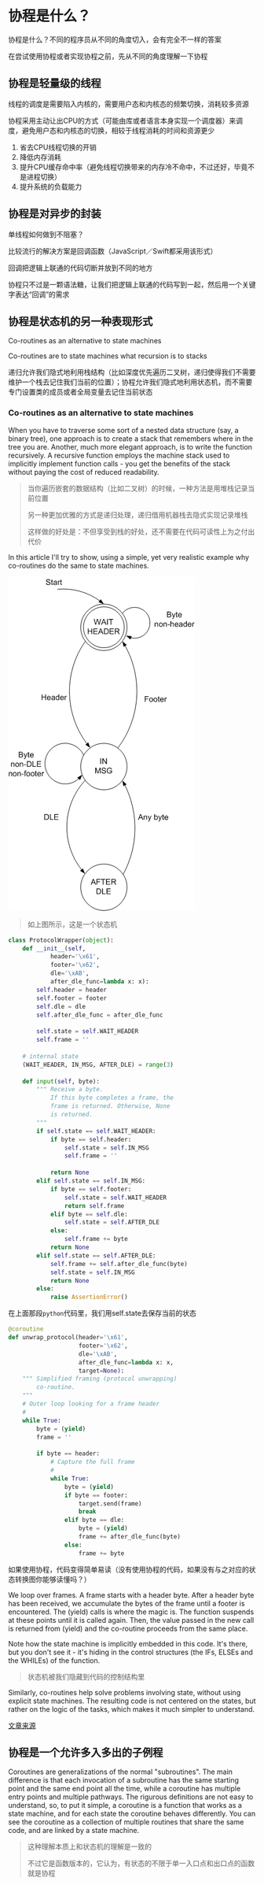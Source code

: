 # 协程是什么？ #

协程是什么？不同的程序员从不同的角度切入，会有完全不一样的答案

在尝试使用协程或者实现协程之前，先从不同的角度理解一下协程

## 协程是轻量级的线程 ##

线程的调度是需要陷入内核的，需要用户态和内核态的频繁切换，消耗较多资源

协程采用主动让出CPU的方式（可能由库或者语言本身实现一个调度器）来调度，避免用户态和内核态的切换，相较于线程消耗的时间和资源更少

1. 省去CPU线程切换的开销
2. 降低内存消耗
3. 提升CPU缓存命中率（避免线程切换带来的内存冷不命中，不过还好，毕竟不是进程切换）
4. 提升系统的负载能力

## 协程是对异步的封装 ##

单线程如何做到不阻塞？

比较流行的解决方案是回调函数（JavaScript／Swift都采用该形式）

回调把逻辑上联通的代码切断并放到不同的地方

协程只不过是一颗语法糖，让我们把逻辑上联通的代码写到一起，然后用一个关键字表达“回调”的需求

## 协程是状态机的另一种表现形式 ##

Co-routines as an alternative to state machines

Co-routines are to state machines what recursion is to stacks

递归允许我们隐式地利用栈结构（比如深度优先遍历二叉树，递归使得我们不需要维护一个栈去记住我们当前的位置）；协程允许我们隐式地利用状态机，而不需要专门设置类的成员或者全局变量去记住当前状态

### Co-routines as an alternative to state machines ###

When you have to traverse some sort of a nested data structure (say, a binary tree), one approach is to create a stack that remembers where in the tree you are. Another, much more elegant approach, is to write the function recursively. A recursive function employs the machine stack used to implicitly implement function calls - you get the benefits of the stack without paying the cost of reduced readability.

> 当你遍历嵌套的数据结构（比如二叉树）的时候，一种方法是用堆栈记录当前位置
>
> 另一种更加优雅的方式是递归处理，递归借用机器栈去隐式实现记录堆栈
>
> 这样做的好处是：不但享受到栈的好处，还不需要在代码可读性上为之付出代价

In this article I'll try to show, using a simple, yet very realistic example why co-routines do the same to state machines.

![img](1.png)

> 如上图所示，这是一个状态机

```python
class ProtocolWrapper(object):
    def __init__(self,
            header='\x61',
            footer='\x62',
            dle='\xAB',
            after_dle_func=lambda x: x):
        self.header = header
        self.footer = footer
        self.dle = dle
        self.after_dle_func = after_dle_func

        self.state = self.WAIT_HEADER
        self.frame = ''

    # internal state
    (WAIT_HEADER, IN_MSG, AFTER_DLE) = range(3)

    def input(self, byte):
        """ Receive a byte.
            If this byte completes a frame, the
            frame is returned. Otherwise, None
            is returned.
        """
        if self.state == self.WAIT_HEADER:
            if byte == self.header:
                self.state = self.IN_MSG
                self.frame = ''

            return None
        elif self.state == self.IN_MSG:
            if byte == self.footer:
                self.state = self.WAIT_HEADER
                return self.frame
            elif byte == self.dle:
                self.state = self.AFTER_DLE
            else:
                self.frame += byte
            return None
        elif self.state == self.AFTER_DLE:
            self.frame += self.after_dle_func(byte)
            self.state = self.IN_MSG
            return None
        else:
            raise AssertionError()
```

在上面那段`python`代码里，我们用self.state去保存当前的状态

```python
@coroutine
def unwrap_protocol(header='\x61',
                    footer='\x62',
                    dle='\xAB',
                    after_dle_func=lambda x: x,
                    target=None):
    """ Simplified framing (protocol unwrapping)
        co-routine.
    """
    # Outer loop looking for a frame header
    #
    while True:
        byte = (yield)
        frame = ''

        if byte == header:
            # Capture the full frame
            #
            while True:
                byte = (yield)
                if byte == footer:
                    target.send(frame)
                    break
                elif byte == dle:
                    byte = (yield)
                    frame += after_dle_func(byte)
                else:
                    frame += byte
```

如果使用协程，代码变得简单易读（没有使用协程的代码，如果没有与之对应的状态转换图你能够读懂吗？）

We loop over frames. A frame starts with a header byte. After a header byte has been received, we accumulate the bytes of the frame until a footer is encountered. The (yield) calls is where the magic is. The function suspends at these points until it is called again. Then, the value passed in the new call is returned from (yield) and the co-routine proceeds from the same place.

Note how the state machine is implicitly embedded in this code. It's there, but you don't see it - it's hiding in the control structures (the IFs, ELSEs and the WHILEs) of the function.

> 状态机被我们隐藏到代码的控制结构里

Similarly, co-routines help solve problems involving state, without using explicit state machines. The resulting code is not centered on the states, but rather on the logic of the tasks, which makes it much simpler to understand.

[文章来源](http://eli.thegreenplace.net/2009/08/29/co-routines-as-an-alternative-to-state-machines/)

## 协程是一个允许多入多出的子例程 ##

Coroutines are generalizations of the normal "subroutines". The main difference is that each invocation of a subroutine has the same starting point and the same end point all the time, while a coroutine has multiple entry points and multiple pathways. The rigurous definitions are not easy to understand, so, to put it simple, a coroutine is a function that works as a state machine, and for each state the coroutine behaves differently. You can see the coroutine as a collection of multiple routines that share the same code, and are linked by a state machine.

> 这种理解本质上和状态机的理解是一致的
>
> 不过它是函数版本的，它认为，有状态的不限于单一入口点和出口点的函数就是协程